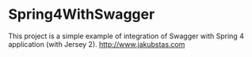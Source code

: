 # Spring4WithSwagger
This project is a simple example of integration of Swagger with Spring 4 application (with Jersey 2). http://www.jakubstas.com  
